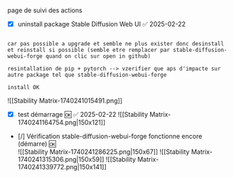 page de suivi des actions 


- [x] uninstall package Stable Diffusion Web UI ✅ 2025-02-22

```ad-note

car pas possible a upgrade et semble ne plus exister donc desinstall et reinstall si possible (semble etre remplacer par stable-diffusion-webui-forge quand on clic sur open in github)

resintallation de pip + pytorch --> vzerifier que aps d'impacte sur autre package tel que stable-diffusion-webui-forge 

install OK 
```


![[Stability Matrix-1740241015491.png]]

- [x] test démarrage  🆗 ✅ 2025-02-22
![[Stability Matrix-1740241164754.png|150x121]]

- [/] Vérification stable-diffusion-webui-forge fonctionne encore (démarre) 🆗  
![[Stability Matrix-1740241286225.png|150x67]] ![[Stability Matrix-1740241315306.png|150x59]]  ![[Stability Matrix-1740241339772.png|150x141]]

